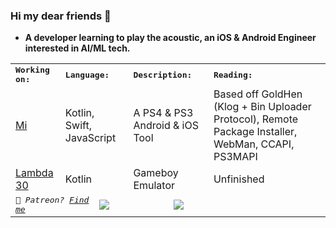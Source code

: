 ### Hi my dear friends 👋

* **A developer learning to play the acoustic, an iOS & Android Engineer interested in AI/ML tech.**

<table>
<tr>
<td colspan="3">
<strong><samp>Working on:</samp></strong>
</td>
<td colspan="2">
<strong><samp>Language:</samp></strong>
</td>
<td colspan="2">
<strong><samp>Description:</samp></strong>
</td>
<td colspan="2">
<strong><samp>Reading:</samp></strong>
</td>
</tr>

<tr>
<td colspan="3">
<a href="https://github.com/mitai-app">Mi</a>
</td>
<td colspan="2">
Kotlin, Swift, JavaScript
</td>
<td colspan="2">
A PS4 & PS3 Android & iOS Tool
</td>
<td colspan="2">
Based off GoldHen (Klog + Bin Uploader Protocol), Remote Package Installer, WebMan, CCAPI, PS3MAPI
</td>
</tr>

<tr>
<td colspan="3">
<a href="https://github.com/Mr-Smithy-x/L30GameboyEmulator">Lambda 30</a>
</td>
<td colspan="2">
Kotlin
</td>
<td colspan="2">
Gameboy Emulator
</td>
<td colspan="2">
Unfinished
</td>
</tr>

 
<tr>
<td colspan="4">
<em><samp>🎷 Patreon? <a href="https://www.patreon.com/mrsmithyx">Find me</a></samp></em>
</td>

<td colspan="2" rowspan="2">
<a href="https://github-readme-stats.vercel.app/api?username=Mr-Smithy-x&count_private=true&hide_border=true&title_color=FF0051&icon_color=FF0051&show_icons=true">
<img src="https://github-readme-stats.vercel.app/api?username=Mr-Smithy-x&count_private=true&hide_border=true&title_color=FF0051&icon_color=FF0051&show_icons=true">
</a>
</td>
  
<td colspan="2" rowspan="2">
<a href="https://github-readme-stats.vercel.app/api/top-langs/?username=Mr-Smithy-x&langs_count=8&layout=compact&hide_border=true&title_color=FF5600">
<img src="https://github-readme-stats.vercel.app/api/top-langs/?username=Mr-Smithy-x&langs_count=8&layout=compact&hide_border=true&title_color=FF5600">
</a>
</td>


</td>
</tr>

</table>

  






